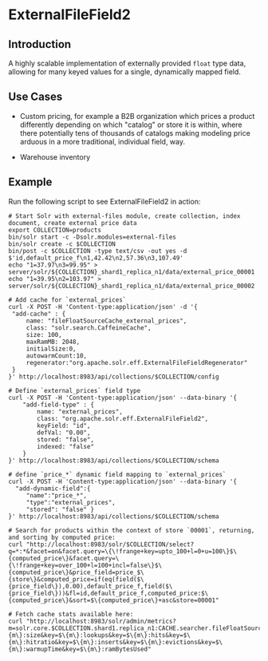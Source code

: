 <!--
  Licensed to the Apache Software Foundation (ASF) under one or more
  contributor license agreements.  See the NOTICE file distributed with
  this work for additional information regarding copyright ownership.
  The ASF licenses this file to You under the Apache License, Version 2.0
  (the "License"); you may not use this file except in compliance with
  the License.  You may obtain a copy of the License at

      http://www.apache.org/licenses/LICENSE-2.0

  Unless required by applicable law or agreed to in writing, software
  distributed under the License is distributed on an "AS IS" BASIS,
  WITHOUT WARRANTIES OR CONDITIONS OF ANY KIND, either express or implied.
  See the License for the specific language governing permissions and
  limitations under the License.
-->

ExternalFileField2
==================

Introduction
------------
A highly scalable implementation of externally provided `float` type data,
allowing for many keyed values for a single, dynamically mapped field. 

Use Cases
---------
 * Custom pricing, for example a B2B organization which prices a product differently depending on which 
   "catalog" or store it is within, where there potentially tens of thousands of catalogs making modeling price
   arduous in a more traditional, individual field, way.
   
 * Warehouse inventory

Example
-------

Run the following script to see ExternalFileField2 in action:

    # Start Solr with external-files module, create collection, index document, create external price data
    export COLLECTION=products
    bin/solr start -c -Dsolr.modules=external-files
    bin/solr create -c $COLLECTION
    bin/post -c $COLLECTION -type text/csv -out yes -d $'id,default_price_f\n1,42.42\n2,57.36\n3,107.49'
    echo "1=37.97\n3=99.95" > server/solr/${COLLECTION}_shard1_replica_n1/data/external_price_00001
    echo "1=39.95\n2=103.97" > server/solr/${COLLECTION}_shard1_replica_n1/data/external_price_00002

    # Add cache for `external_prices`    
    curl -X POST -H 'Content-type:application/json' -d '{
     "add-cache" : {
         name: "fileFloatSourceCache_external_prices",
         class: "solr.search.CaffeineCache",
         size: 100, 
         maxRamMB: 2048,
         initialSize:0, 
         autowarmCount:10,
         regenerator:"org.apache.solr.eff.ExternalFileFieldRegenerator"
     }
    }' http://localhost:8983/api/collections/$COLLECTION/config
        
    # Define `external_prices` field type
    curl -X POST -H 'Content-type:application/json' --data-binary '{
        "add-field-type" : {
            name: "external_prices",
            class: "org.apache.solr.eff.ExternalFileField2",
            keyField: "id", 
            defVal: "0.00",
            stored: "false",
            indexed: "false"
        }
    }' http://localhost:8983/api/collections/$COLLECTION/schema

    # define `price_*` dynamic field mapping to `external_prices`
    curl -X POST -H 'Content-type:application/json' --data-binary '{
      "add-dynamic-field":{
         "name":"price_*",
         "type":"external_prices",
         "stored": "false" }
    }' http://localhost:8983/api/collections/$COLLECTION/schema

    # Search for products within the context of store `00001`, returning, and sorting by computed price:
    curl "http://localhost:8983/solr/$COLLECTION/select?q=*:*&facet=on&facet.query=\{\!frange+key=upto_100+l=0+u=100\}$\{computed_price\}&facet.query=\{\!frange+key=over_100+l=100+incl=false\}$\{computed_price\}&price_field=price_$\{store\}&computed_price=if(eq(field($\{price_field\}),0.00),default_price_f,field($\{price_field\}))&fl=id,default_price_f,computed_price:$\{computed_price\}&sort=$\{computed_price\}+asc&store=00001"

    # Fetch cache stats available here:
    curl "http://localhost:8983/solr/admin/metrics?m=solr.core.$COLLECTION.shard1.replica_n1:CACHE.searcher.fileFloatSourceCache_external_prices&key=$\{m\}:size&key=$\{m\}:lookups&key=$\{m\}:hits&key=$\{m\}:hitratio&key=$\{m\}:inserts&key=$\{m\}:evictions&key=$\{m\}:warmupTime&key=$\{m\}:ramBytesUsed"  
